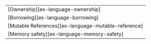 ||
|--------|
| [Ownership][ex-language-ownership] |
| [Borrowing][ex-language-borrowing] |
| [Mutable References][ex-language-mutable-reference] |
| [Memory safety][ex-language-memory-safety] |
